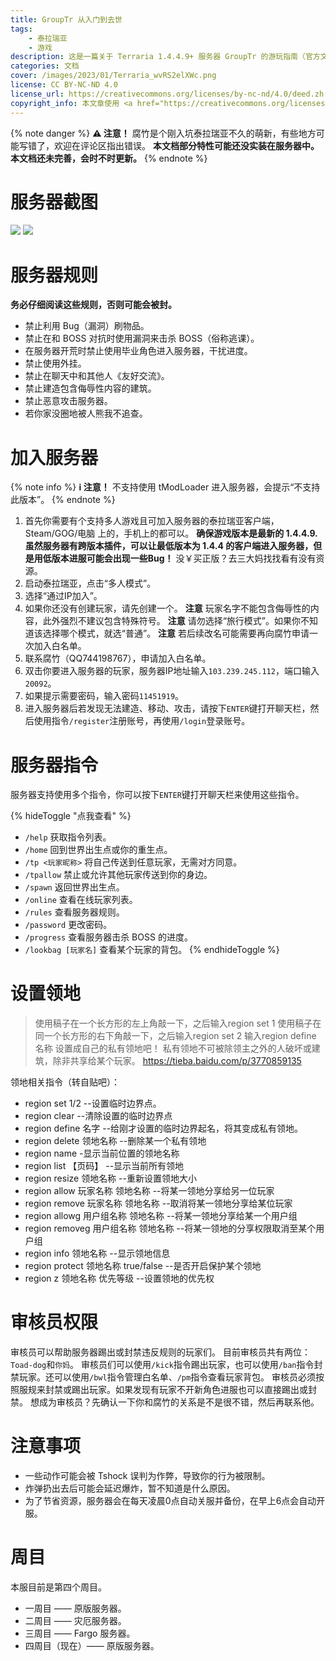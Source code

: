 ```yaml
---
title: GroupTr 从入门到去世
tags: 
    - 泰拉瑞亚
    - 游戏
description: 这是一篇关于 Terraria 1.4.4.9+ 服务器 GroupTr 的游玩指南（官方文档，超不详细）
categories: 文档
cover: /images/2023/01/Terraria_wvRS2elXWc.png
license: CC BY-NC-ND 4.0
license_url: https://creativecommons.org/licenses/by-nc-nd/4.0/deed.zh
copyright_info: 本文章使用 <a href="https://creativecommons.org/licenses/by-nc-nd/4.0/deed.zh" title="CC BY-NC-ND">署名-非商业性使用-禁止演绎 4.0 国际</a> 许可协议，你可以向其他人共享此文章，但是必须署名是由 Creeper938 编写的。你不可将此文章用于商业用途，如果你再混合、转换、或者基于该文章创作，你不可以分发修改后的文章。
---
```

{% note danger %}
**⚠ 注意！**
腐竹是个刚入坑泰拉瑞亚不久的萌新，有些地方可能写错了，欢迎在评论区指出错误。
**本文档部分特性可能还没实装在服务器中。**
**本文档还未完善，会时不时更新。**
{% endnote %}

# 服务器截图
![](/images/2023/01/Terraria_2MDsMP4WcN.png)
![](/images/2023/01/Terraria_UgAncwyxXR.png)

# 服务器规则
**务必仔细阅读这些规则，否则可能会被封。**
* 禁止利用 Bug（漏洞）刷物品。
* 禁止在和 BOSS 对抗时使用漏洞来击杀 BOSS（俗称逃课）。
* 在服务器开荒时禁止使用毕业角色进入服务器，干扰进度。
* 禁止使用外挂。
* 禁止在聊天中和其他人《友好交流》。
* 禁止建造包含侮辱性内容的建筑。
* 禁止恶意攻击服务器。
* 若你家没圈地被人熊我不追查。

# 加入服务器
{% note info %}
**ℹ 注意！**
不支持使用 tModLoader 进入服务器，会提示“不支持此版本”。
{% endnote %}

1. 首先你需要有个支持多人游戏且可加入服务器的泰拉瑞亚客户端，Steam/GOG/电脑 上的，手机上的都可以。
   **确保游戏版本是最新的 1.4.4.9.虽然服务器有跨版本插件，可以让最低版本为 1.4.4 的客户端进入服务器，但是用低版本进服可能会出现一些Bug！**
   没￥买正版？去三大妈找找看有没有资源。
2. 启动泰拉瑞亚，点击“多人模式”。
3. 选择“通过IP加入”。
4. 如果你还没有创建玩家，请先创建一个。
   **注意** 玩家名字不能包含侮辱性的内容，此外强烈不建议包含特殊符号。
   **注意** 请勿选择“旅行模式”。如果你不知道该选择哪个模式，就选“普通”。
   **注意** 若后续改名可能需要再向腐竹申请一次加入白名单。
5. 联系腐竹（QQ744198767），申请加入白名单。
6. 双击你要进入服务器的玩家，服务器IP地址输入`103.239.245.112`，端口输入`20092`。
7. 如果提示需要密码，输入密码`11451919`。
8. 进入服务器后若发现无法建造、移动、攻击，请按下`ENTER`键打开聊天栏，然后使用指令`/register`注册账号，再使用`/login`登录账号。

# 服务器指令
服务器支持使用多个指令，你可以按下`ENTER`键打开聊天栏来使用这些指令。

{% hideToggle "点我查看" %}
* `/help`
  获取指令列表。
* `/home`
  回到世界出生点或你的重生点。
* `/tp <玩家昵称>`
  将自己传送到任意玩家，无需对方同意。
* `/tpallow`
  禁止或允许其他玩家传送到你的身边。
* `/spawn`
  返回世界出生点。
* `/online`
  查看在线玩家列表。
* `/rules`
  查看服务器规则。
* `/password`
  更改密码。
* `/progress`
  查看服务器击杀 BOSS 的进度。
* `/lookbag [玩家名]`
  查看某个玩家的背包。
{% endhideToggle %}

# 设置领地
> 使用稿子在一个长方形的左上角敲一下，之后输入region set 1
> 使用稿子在同一个长方形的右下角敲一下，之后输入region set 2
> 输入region define 名称 设置成自己的私有领地吧！
> 私有领地不可被除领主之外的人破坏或建筑，除非共享给某个玩家。
> https://tieba.baidu.com/p/3770859135

领地相关指令（转自贴吧）：
* region set 1/2 --设置临时边界点。
* region clear --清除设置的临时边界点
* region define 名字 --给刚才设置的临时边界起名，将其变成私有领地。
* region delete 领地名称 --删除某一个私有领地
* region name -显示当前位置的领地名称
* region list 【页码】 --显示当前所有领地
* region resize 领地名称 --重新设置领地大小
* region allow 玩家名称 领地名称 --将某一领地分享给另一位玩家
* region remove 玩家名称 领地名称 --取消将某一领地分享给某位玩家
* region allowg 用户组名称 领地名称 --将某一领地分享给某一个用户组
* region removeg 用户组名称 领地名称 --将某一领地的分享权限取消至某个用户组
* region info 领地名称 --显示领地信息
* region protect 领地名称 true/false --是否开启保护某个领地
* region z 领地名称 优先等级 --设置领地的优先权

# 审核员权限
审核员可以帮助服务器踢出或封禁违反规则的玩家们。
目前审核员共有两位：`Toad-dog`和`你妈`。
审核员们可以使用`/kick`指令踢出玩家，也可以使用`/ban`指令封禁玩家。还可以使用`/bwl`指令管理白名单、`/pm`指令查看玩家背包。
审核员必须按照服规来封禁或踢出玩家。如果发现有玩家不开新角色进服也可以直接踢出或封禁。
想成为审核员？先确认一下你和腐竹的关系是不是很不错，然后再联系他。

# 注意事项
* 一些动作可能会被 Tshock 误判为作弊，导致你的行为被限制。
* 炸弹扔出去后可能会延迟爆炸，暂不知道是什么原因。
* 为了节省资源，服务器会在每天凌晨0点自动关服并备份，在早上6点会自动开服。

# 周目
本服目前是第四个周目。
* 一周目 —— 原版服务器。
* 二周目 —— 灾厄服务器。
* 三周目 —— Fargo 服务器。
* 四周目（现在）—— 原版服务器。